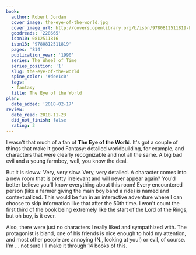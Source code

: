 ```yaml
---
book:
  author: Robert Jordan
  cover_image: the-eye-of-the-world.jpg
  cover_image_url: http://covers.openlibrary.org/b/isbn/9780812511819-L.jpg
  goodreads: '228665'
  isbn10: 0812511816
  isbn13: '9780812511819'
  pages: '814'
  publication_year: '1990'
  series: The Wheel of Time
  series_position: '1'
  slug: the-eye-of-the-world
  spine_color: '#dee1c0'
  tags:
  - fantasy
  title: The Eye of the World
plan:
  date_added: '2018-02-17'
review:
  date_read: 2018-11-23
  did_not_finish: false
  rating: 3
---
```


I wasn't that much of a fan of **The Eye of the World**. It's got a couple of things that make it good Fantasy: detailed worldbuilding, for example, and characters that were clearly recognizable and not all the same. A big bad evil and a young farmboy, well, you know the deal.

But it is sloww. Very, very slow. Very, very detailed. A character comes into a new room that is pretty irrelevant and will never appear again? You'd better believe you'll know everything about this room! Every encountered person (like a farmer giving the main boy band a ride) is named and contextualized. This would be fun in an interactive adventure where I can choose to skip information like that after the 50th time. I won't count the first third of the book being extremely like the start of the Lord of the Rings, but oh boy, is it ever.

Also, there were just no characters I really liked and sympathized with. The protagonist is bland, one of his friends is nice enough to hold my attention, and most other people are annoying (N., looking at you!) or evil, of course. I'm … not sure I'll make it through 14 books of this.
